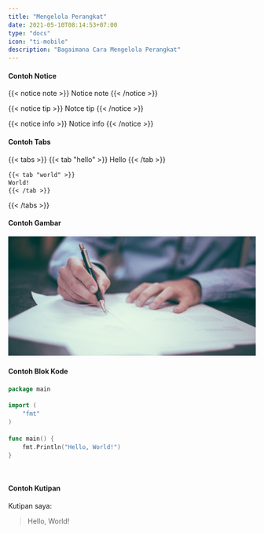 ```yaml
---
title: "Mengelola Perangkat"
date: 2021-05-10T08:14:53+07:00
type: "docs"
icon: "ti-mobile"
description: "Bagaimana Cara Mengelola Perangkat"
---
```


#### Contoh Notice
{{< notice note >}}
Notice note
{{< /notice >}}

{{< notice tip >}}
Notce tip
{{< /notice >}}

{{< notice info >}}
Notice info
{{< /notice >}}
<br>

#### Contoh Tabs
{{< tabs >}}
    {{< tab "hello" >}}
    Hello
    {{< /tab >}}

    {{< tab "world" >}}
    World!
    {{< /tab >}}
{{< /tabs >}}
<br>

#### Contoh Gambar
![gambar saya](banner.jpg "gambar saya")
<br>

#### Contoh Blok Kode
```go
package main

import (
    "fmt"
)

func main() {
    fmt.Println("Hello, World!")
}
```
<br>

#### Contoh Kutipan
Kutipan saya:
>Hello, World!